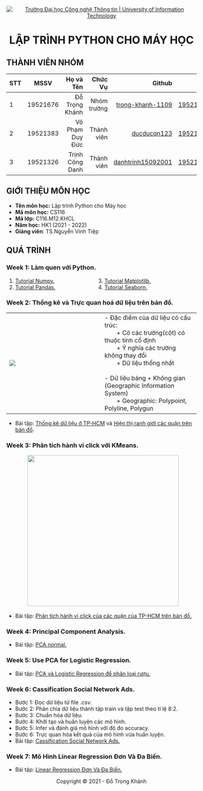 <!-- Banner -->
<p align="center">
  <a href="https://www.uit.edu.vn/" title="Trường Đại học Công nghệ Thông tin" style="border: none;">
    <img src="https://i.imgur.com/WmMnSRt.png" alt="Trường Đại học Công nghệ Thông tin | University of Information Technology">
  </a>
</p>

<h1 align="center"><b>LẬP TRÌNH PYTHON CHO MÁY HỌC</b></h>

## THÀNH VIÊN NHÓM
| STT    | MSSV          | Họ và Tên              |Chức Vụ    | Github                                                  | Email                   |
| ------ |:-------------:| ----------------------:|----------:|--------------------------------------------------------:|-------------------------:
| 1      | 19521676      | Đỗ Trọng Khánh         |Nhóm trưởng|[trong-khanh-1109](https://github.com/trong-khanh-1109)  |19521676@gm.uit.edu.vn   |
| 2      | 19521383      | Võ Phạm Duy Đức        |Thành viên |[ducducqn123](https://github.com/ducducqn123)            |19521383@gm.uit.edu.vn   |
| 3      | 19521326      | Trịnh Công Danh        |Thành viên |[danhtrinh15092001](https://github.com/danhtrinh15092001)|19521326@gm.uit.edu.vn   |

## GIỚI THIỆU MÔN HỌC
* **Tên môn học:** Lập trình Python cho Máy học
* **Mã môn học:** CS116
* **Mã lớp:** C116.M12.KHCL
* **Năm học:** HK1 (2021 - 2022)
* **Giảng viên**: TS.Nguyễn Vinh Tiệp

## QUÁ TRÌNH
### Week 1: Làm quen với Python.
   1. [Tutorial Numpy.](Week_1/Tutorial_Numpy.ipynb) &emsp;&emsp;&emsp;&emsp;&emsp;&emsp;&emsp;&emsp;3. [Tutorial Matplotlib.](Week_1/Tutorial_Matplotlib.ipynb)
   2. [Tutorial Pandas.](Week_1/Tutorial_Pandas.ipynb) &emsp;&emsp;&emsp;&emsp;&emsp;&emsp;&emsp;&nbsp;&nbsp;&nbsp;4. [Tutorial Seaborn.](Week_1/Seaborn.ipynb)

### Week 2: Thống kê và Trực quan hoá dữ liệu trên bản đồ.
<table>
<tr>
  <td width='50%'>
    <img src='https://github.com/trong-khanh-1109/CS116.M12.KHCL/blob/ddb5fa11853bca660bb5c2b299f40a5e3a4109ae/Image/Week_2.png'></img>
  </td>
  <td>
    - Đặc điểm của dữ liệu có cấu trúc:</br>
    &emsp;&emsp;+ Có các trường(cột) có thuộc tính cố định</br>
    &emsp;&emsp;+ Ý nghĩa các trường không thay đổi</br>
    &emsp;&emsp;+ Dữ liệu thống nhất</br></br>
    - Dữ liệu bảng + Không gian (Geographic Information System)</br>
    &emsp;&emsp;+ Geographic: Polypoint, Polyline, Polygun</br>
  </td>
</tr>
  <table>
  
  - Bài tập: [Thống kê dữ liệu ở TP-HCM](Week_2/Thống_kê_dân_số_TPHCM.ipynb) và [Hiện thị ranh giới các quận trên bản đồ](Week_2/Hiển_thị_ranh_giới_quận_trên_bản_đồ.ipynb).
  
### Week 3: Phân tích hành vi click với KMeans.
  &emsp;&emsp;&emsp;&emsp;<img height=400 src='https://github.com/trong-khanh-1109/CS116.M12.KHCL/blob/86b5b5443b473b67e8f0eb98ec18d037b949e7ba/Image/week3.png'></img>
  
  - Bài tập: [Phân tích hành vi click của các quận của TP-HCM trên bản đồ.](https://github.com/trong-khanh-1109/CS116.M12.KHCL/blob/d3c6b14510918129373e294550cc6c9eb1d850c2/Week_3/Pha%CC%82n_ti%CC%81ch_ha%CC%80nh_vi_click_vo%CC%9B%CC%81i_KMeans.ipynb)

### Week 4: Principal Component Analysis.
- Bài tập: [PCA normal.](https://github.com/trong-khanh-1109/CS116.M12.KHCL/blob/929302dfdf9b663c53215b91cf3e46f7170727fe/Week_4/PCA_homework_normal.ipynb)

### Week 5: Use PCA for Logistic Regression.
- Bài tập: [PCA và Logistic Regression để phân loại rượu.](https://github.com/trong-khanh-1109/CS116.M12.KHCL/blob/2d4a945a324db20ed84f964ef98c2abad7424976/Week_5/PCA_for_classification.ipynb)

### Week 6: Cassification Social Network Ads.
- Bước 1: Đọc dữ liệu từ file .csv.
- Bước 2: Phân chia dữ liệu thành tập train và tập test theo tỉ lệ 8:2.
- Bước 3: Chuẩn hóa dữ liệu.
- Bước 4: Khởi tạo và huấn luyện các mô hình.
- Bước 5: Infer và đánh giá mô hình với độ đo accuracy.
- Bước 6: Trực quan hóa kết quả của mô hình vừa huấn luyện.
- Bài tập: [Cassification Social Network Ads.](https://github.com/trong-khanh-1109/CS116.M12.KHCL/blob/e128551e73927f2b0f1f7c1fa1d4c81d0d49b04a/Week_6/Cassification_Social_Network_Ads.ipynb)

### Week 7: Mô Hình Linear Regression Đơn Và Đa Biến.
- Bài tập: [Linear Regression Đơn Và Đa Biến.](https://github.com/trong-khanh-1109/CS116.M12.KHCL/blob/e6dfd22d013ffe03cdf50ccf59d6e41ef32f3d15/Week_7/Linear_Regression.ipynb)

<!-- Footer -->
<p align='center'>Copyright © 2021 - Đỗ Trọng Khánh</p>
